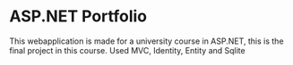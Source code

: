 # ASP.NET Portfolio

This webapplication is made for a university course in ASP.NET, this is the final project in this course.
Used MVC, Identity, Entity and Sqlite
